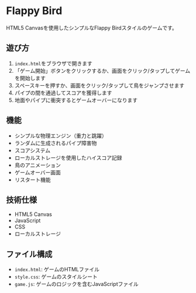 # Flappy Bird

HTML5 Canvasを使用したシンプルなFlappy Birdスタイルのゲームです。

## 遊び方

1. `index.html`をブラウザで開きます
2. 「ゲーム開始」ボタンをクリックするか、画面をクリック/タップしてゲームを開始します
3. スペースキーを押すか、画面をクリック/タップして鳥をジャンプさせます
4. パイプの間を通過してスコアを獲得します
5. 地面やパイプに衝突するとゲームオーバーになります

## 機能

- シンプルな物理エンジン（重力と跳躍）
- ランダムに生成されるパイプ障害物
- スコアシステム
- ローカルストレージを使用したハイスコア記録
- 鳥のアニメーション
- ゲームオーバー画面
- リスタート機能

## 技術仕様

- HTML5 Canvas
- JavaScript
- CSS
- ローカルストレージ

## ファイル構成

- `index.html`: ゲームのHTMLファイル
- `style.css`: ゲームのスタイルシート
- `game.js`: ゲームのロジックを含むJavaScriptファイル
